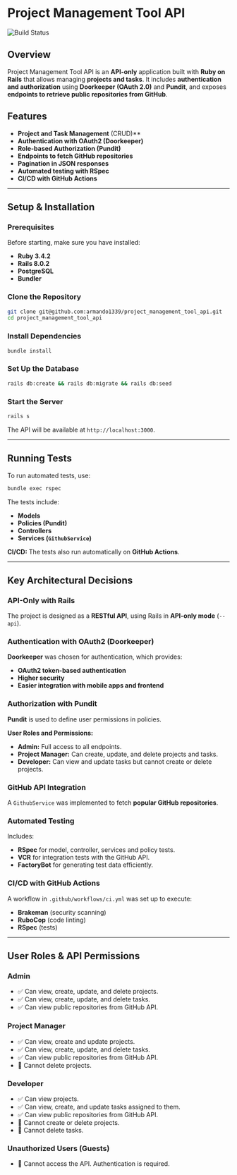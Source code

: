 # Project Management Tool API

![Build Status](https://github.com/armando1339/project_management_tool_api/actions/workflows/ci.yml/badge.svg)

## Overview

Project Management Tool API is an **API-only** application built with **Ruby on Rails** that allows managing **projects and tasks**. It includes **authentication and authorization** using **Doorkeeper (OAuth 2.0)** and **Pundit**, and exposes **endpoints to retrieve public repositories from GitHub**.

## Features

- **Project and Task Management** (CRUD)**
- **Authentication with OAuth2 (Doorkeeper)**
- **Role-based Authorization (Pundit)**
- **Endpoints to fetch GitHub repositories**
- **Pagination in JSON responses**
- **Automated testing with RSpec**
- **CI/CD with GitHub Actions**

---

## **Setup & Installation**

### **Prerequisites**

Before starting, make sure you have installed:

- **Ruby 3.4.2**
- **Rails 8.0.2**
- **PostgreSQL**
- **Bundler**

### **Clone the Repository**

```sh
git clone git@github.com:armando1339/project_management_tool_api.git
cd project_management_tool_api
```

### **Install Dependencies**

```sh
bundle install
```

### **Set Up the Database**

```sh
rails db:create && rails db:migrate && rails db:seed
```

### **Start the Server**

```sh
rails s
```

The API will be available at `http://localhost:3000`.

---

## **Running Tests**

To run automated tests, use:

```sh
bundle exec rspec
```

The tests include:

- **Models**
- **Policies (Pundit)**
- **Controllers**
- **Services (`GithubService`)**

**CI/CD:** The tests also run automatically on **GitHub Actions**.

---

## **Key Architectural Decisions**

### **API-Only with Rails**

The project is designed as a **RESTful API**, using Rails in **API-only mode** (`--api`).

### **Authentication with OAuth2 (Doorkeeper)**

**Doorkeeper** was chosen for authentication, which provides:

- **OAuth2 token-based authentication**
- **Higher security**
- **Easier integration with mobile apps and frontend**

### **Authorization with Pundit**

**Pundit** is used to define user permissions in policies.

**User Roles and Permissions:**

- **Admin:** Full access to all endpoints.
- **Project Manager:** Can create, update, and delete projects and tasks.
- **Developer:** Can view and update tasks but cannot create or delete projects.

### **GitHub API Integration**

A `GithubService` was implemented to fetch **popular GitHub repositories**.

### **Automated Testing**

Includes:

- **RSpec** for model, controller, services and policy tests.
- **VCR** for integration tests with the GitHub API.
- **FactoryBot** for generating test data efficiently.

### **CI/CD with GitHub Actions**

A workflow in `.github/workflows/ci.yml` was set up to execute:

- **Brakeman** (security scanning)
- **RuboCop** (code linting)
- **RSpec** (tests)

---

## **User Roles & API Permissions**

### **Admin**

- ✅ Can view, create, update, and delete projects.
- ✅ Can view, create, update, and delete tasks.
- ✅ Can view public repositories from GitHub API.

### **Project Manager**

- ✅ Can view, create and update projects.
- ✅ Can view, create, update, and delete tasks.
- ✅ Can view public repositories from GitHub API.
- 🚫 Cannot delete projects.

### **Developer**

- ✅ Can view projects.
- ✅ Can view, create, and update tasks assigned to them.
- ✅ Can view public repositories from GitHub API.
- 🚫 Cannot create or delete projects.
- 🚫 Cannot delete tasks.

### **Unauthorized Users (Guests)**

- 🚫 Cannot access the API. Authentication is required.
